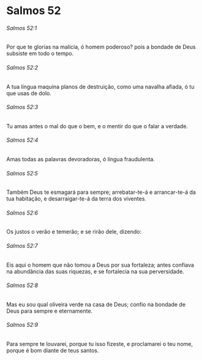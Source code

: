 # Salmos 52

###### Salmos 52:1

Por que te glorias na malícia, ó homem poderoso? pois a bondade de Deus subsiste em todo o tempo.

###### Salmos 52:2

A tua língua maquina planos de destruição, como uma navalha afiada, ó tu que usas de dolo.

###### Salmos 52:3

Tu amas antes o mal do que o bem, e o mentir do que o falar a verdade.

###### Salmos 52:4

Amas todas as palavras devoradoras, ó língua fraudulenta.

###### Salmos 52:5

Também Deus te esmagará para sempre; arrebatar-te-á e arrancar-te-á da tua habitação, e desarraigar-te-á da terra dos viventes.

###### Salmos 52:6

Os justos o verão e temerão; e se rirão dele, dizendo:

###### Salmos 52:7

Eis aqui o homem que não tomou a Deus por sua fortaleza; antes confiava na abundância das suas riquezas, e se fortalecia na sua perversidade.

###### Salmos 52:8

Mas eu sou qual oliveira verde na casa de Deus; confio na bondade de Deus para sempre e eternamente.

###### Salmos 52:9

Para sempre te louvarei, porque tu isso fizeste, e proclamarei o teu nome, porque é bom diante de teus santos.

